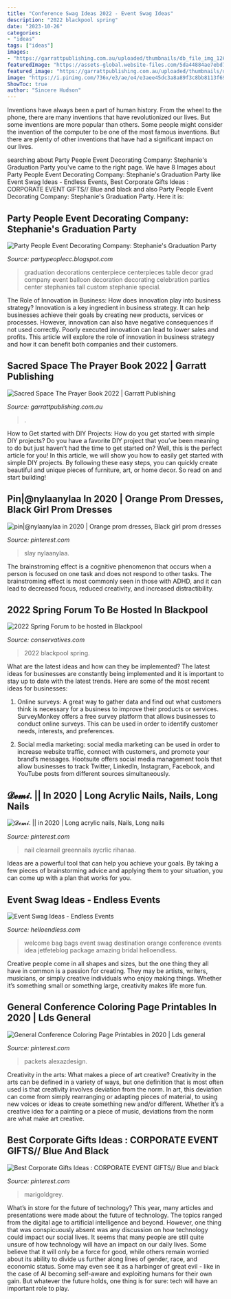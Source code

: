 ```yaml
---
title: "Conference Swag Ideas 2022 - Event Swag Ideas"
description: "2022 blackpool spring"
date: "2023-10-26"
categories:
- "ideas"
tags: ["ideas"]
images:
- "https://garrattpublishing.com.au/uploaded/thumbnails/db_file_img_12613_480xauto.jpg"
featuredImage: "https://assets-global.website-files.com/5da44884ae7ebd7c14dee44a/5f0899b5025c29bd5c9f8a95_SpringConf2022.png"
featured_image: "https://garrattpublishing.com.au/uploaded/thumbnails/db_file_img_12613_480xauto.jpg"
image: "https://i.pinimg.com/736x/e3/ae/e4/e3aee45dc3a8a89f3c8bb8113f6944a0.jpg"
ShowToc: true
author: "Sincere Hudson"
---
```



Inventions have always been a part of human history. From the wheel to the phone, there are many inventions that have revolutionized our lives. But some inventions are more popular than others. Some people might consider the invention of the computer to be one of the most famous inventions. But there are plenty of other inventions that have had a significant impact on our lives.

	

		
searching about Party People Event Decorating Company: Stephanie&#039;s Graduation Party you've came to the right page. We have 8 Images about Party People Event Decorating Company: Stephanie&#039;s Graduation Party like Event Swag Ideas - Endless Events, Best Corporate Gifts Ideas : CORPORATE EVENT GIFTS// Blue and black and also Party People Event Decorating Company: Stephanie&#039;s Graduation Party. Here it is:
		
    
## Party People Event Decorating Company: Stephanie&#039;s Graduation Party

<img loading=lazy src="http://1.bp.blogspot.com/-LqTUbyarUUk/TdnZMn2DzgI/AAAAAAAAB-4/BO2TgIbFhyw/s1600/Stephanie%2BGrad%2BTall%2BCenterpiece%2Bwith%2BMusic%2BNote.JPG" onerror="this.onerror=null;this.src='https://tse2.mm.bing.net/th?id=OIP.jYAmSaIUtlKwH_Epzx-40QHaJ4&amp;pid=15.1';" alt="Party People Event Decorating Company: Stephanie&#039;s Graduation Party">

_Source: partypeoplecc.blogspot.com_

>graduation decorations centerpiece centerpieces table decor grad company event balloon decoration decorating celebration parties center stephanies tall custom stephanie special. 

	

The Role of Innovation in Business: How does innovation play into business strategy?
Innovation is a key ingredient in business strategy. It can help businesses achieve their goals by creating new products, services or processes. However, innovation can also have negative consequences if not used correctly. Poorly executed innovation can lead to lower sales and profits. This article will explore the role of innovation in business strategy and how it can benefit both companies and their customers.

    
## Sacred Space The Prayer Book 2022 | Garratt Publishing

<img loading=lazy src="https://garrattpublishing.com.au/uploaded/thumbnails/db_file_img_12613_480xauto.jpg" onerror="this.onerror=null;this.src='https://tse4.mm.bing.net/th?id=OIP.XicKFIzYAJASnaTw14s65AHaLH&amp;pid=15.1';" alt="Sacred Space The Prayer Book 2022 | Garratt Publishing">

_Source: garrattpublishing.com.au_

>. 

	

How to Get started with DIY Projects: How do you get started with simple DIY projects?
Do you have a favorite DIY project that you’ve been meaning to do but just haven’t had the time to get started on? Well, this is the perfect article for you! In this article, we will show you how to easily get started with simple DIY projects. By following these easy steps, you can quickly create beautiful and unique pieces of furniture, art, or home decor. So read on and start building!

    
## Pin|@nylaanylaa In 2020 | Orange Prom Dresses, Black Girl Prom Dresses

<img loading=lazy src="https://i.pinimg.com/736x/e3/ae/e4/e3aee45dc3a8a89f3c8bb8113f6944a0.jpg" onerror="this.onerror=null;this.src='https://tse2.mm.bing.net/th?id=OIP.NcJhgzVF4wEayZcNbVF0PQHaHa&amp;pid=15.1';" alt="pin|@nylaanylaa in 2020 | Orange prom dresses, Black girl prom dresses">

_Source: pinterest.com_

>slay nylaanylaa. 

	

The brainstroming effect is a cognitive phenomenon that occurs when a person is focused on one task and does not respond to other tasks. The brainstroming effect is most commonly seen in those with ADHD, and it can lead to decreased focus, reduced creativity, and increased distractibility.

    
## 2022 Spring Forum To Be Hosted In Blackpool

<img loading=lazy src="https://assets-global.website-files.com/5da44884ae7ebd7c14dee44a/5f0899b5025c29bd5c9f8a95_SpringConf2022.png" onerror="this.onerror=null;this.src='https://tse1.mm.bing.net/th?id=OIP.6jURmwXCS9bYI9lyLRKdLAHaEK&amp;pid=15.1';" alt="2022 Spring Forum to be hosted in Blackpool">

_Source: conservatives.com_

>2022 blackpool spring. 

	

What are the latest ideas and how can they be implemented?
The latest ideas for businesses are constantly being implemented and it is important to stay up to date with the latest trends. Here are some of the most recent ideas for businesses:
1. Online surveys: A great way to gather data and find out what customers think is necessary for a business to improve their products or services. SurveyMonkey offers a free survey platform that allows businesses to conduct online surveys. This can be used in order to identify customer needs, interests, and preferences.

2. Social media marketing: social media marketing can be used in order to increase website traffic, connect with customers, and promote your brand’s messages. Hootsuite offers social media management tools that allow businesses to track Twitter, LinkedIn, Instagram, Facebook, and YouTube posts from different sources simultaneously.

    
## 𝓓𝓮𝓶𝓲. || In 2020 | Long Acrylic Nails, Nails, Long Nails

<img loading=lazy src="https://i.pinimg.com/736x/0d/f9/18/0df91880d1edec5ac8decda34eb5d4a9.jpg" onerror="this.onerror=null;this.src='https://tse3.mm.bing.net/th?id=OIP.drxJp6Hh_WqWrnZl0uUxGgHaHX&amp;pid=15.1';" alt="𝓓𝓮𝓶𝓲. || in 2020 | Long acrylic nails, Nails, Long nails">

_Source: pinterest.com_

>nail clearnail greennails aycrlic rihanaa. 

	

Ideas are a powerful tool that can help you achieve your goals. By taking a few pieces of brainstorming advice and applying them to your situation, you can come up with a plan that works for you.

    
## Event Swag Ideas - Endless Events

<img loading=lazy src="http://www.helloendless.com/wp-content/uploads/2014/03/orange-wedding-welcome-bags.jpg" onerror="this.onerror=null;this.src='https://tse4.mm.bing.net/th?id=OIP.6zsAsakiuznOxM96_1Xn5QHaE7&amp;pid=15.1';" alt="Event Swag Ideas - Endless Events">

_Source: helloendless.com_

>welcome bag bags event swag destination orange conference events idea jetfeteblog package amazing bridal helloendless. 

	

Creative people come in all shapes and sizes, but the one thing they all have in common is a passion for creating. They may be artists, writers, musicians, or simply creative individuals who enjoy making things. Whether it’s something small or something large, creativity makes life more fun.

    
## General Conference Coloring Page Printables In 2020 | Lds General

<img loading=lazy src="https://i.pinimg.com/736x/bc/b0/20/bcb020e20ef3643d021f65d58200d9b1.jpg" onerror="this.onerror=null;this.src='https://tse4.mm.bing.net/th?id=OIP.gl1ydNHt_ACTGQflouBT5gHaJ3&amp;pid=15.1';" alt="General Conference Coloring Page Printables in 2020 | Lds general">

_Source: pinterest.com_

>packets alexazdesign. 

	

Creativity in the arts: What makes a piece of art creative?
Creativity in the arts can be defined in a variety of ways, but one definition that is most often used is that creativity involves deviation from the norm. In art, this deviation can come from simply rearranging or adapting pieces of material, to using new voices or ideas to create something new and/or different. Whether it’s a creative idea for a painting or a piece of music, deviations from the norm are what make art creative.

    
## Best Corporate Gifts Ideas : CORPORATE EVENT GIFTS// Blue And Black

<img loading=lazy src="https://i.pinimg.com/originals/c2/3e/28/c23e286552e55c02863476fda0262fb8.jpg" onerror="this.onerror=null;this.src='https://tse2.mm.bing.net/th?id=OIP.0q4OUAkx75uc09lkP3HBiAHaLG&amp;pid=15.1';" alt="Best Corporate Gifts Ideas : CORPORATE EVENT GIFTS// Blue and black">

_Source: pinterest.com_

>marigoldgrey. 

	

What’s in store for the future of technology?
This year, many articles and presentations were made about the future of technology. The topics ranged from the digital age to artificial intelligence and beyond. However, one thing that was conspicuously absent was any discussion on how technology could impact our social lives. 
It seems that many people are still quite unsure of how technology will have an impact on our daily lives. Some believe that it will only be a force for good, while others remain worried about its ability to divide us further along lines of gender, race, and economic status. Some may even see it as a harbinger of great evil - like in the case of AI becoming self-aware and exploiting humans for their own gain. But whatever the future holds, one thing is for sure: tech will have an important role to play.

